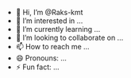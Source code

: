 - 👋 Hi, I’m @Raks-kmt
- 👀 I’m interested in ...
- 🌱 I’m currently learning ...
- 💞️ I’m looking to collaborate on ...
- 📫 How to reach me ...
- 😄 Pronouns: ...
- ⚡ Fun fact: ...

<!---
Raks-kmt/Raks-kmt is a ✨ special ✨ repository because its `README.md` (this file) appears on your GitHub profile.
You can click the Preview link to take a look at your changes.
--->
